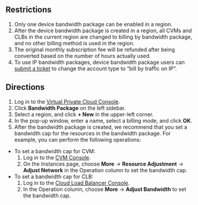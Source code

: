 ## Restrictions
1. Only one device bandwidth package can be enabled in a region.
2. After the device bandwidth package is created in a region, all CVMs and CLBs in the current region are changed to billing by bandwidth package, and no other billing method is used in the region.
3. The original monthly subscription fee will be refunded after being converted based on the number of hours actually used.
4. To use IP bandwidth packages, device bandwidth package users can [submit a ticket](https://console.cloud.tencent.com/workorder/category) to change the account type to “bill by traffic on IP”.

## Directions
1. Log in to the [Virtual Private Cloud Console](https://console.cloud.tencent.com/vpc/vpc?rid=1).
2. Click **Bandwidth Package** on the left sidebar.
3. Select a region, and click **+ New** in the upper-left corner.
4. In the pop-up window, enter a name, select a billing mode, and click **OK**.
5. After the bandwidth package is created, we recommend that you set a bandwidth cap for the resources in the bandwidth package. For example, you can perform the following operations:
 - To set a bandwidth cap for CVM:
    1. Log in to the [CVM Console](https://console.cloud.tencent.com/cvm/instance/index?rid=1).
    2. On the Instances page, choose **More** -> **Resource Adjustment** -> **Adjust Network** in the Operation column to set the bandwidth cap. 
 - To set a bandwidth cap for CLB: 
    1. Log in to the [Cloud Load Balancer Console](https://console.cloud.tencent.com/clb/index?rid=1&type=2%2C3).
    2. In the Operation column, choose **More** -> **Adjust Bandwidth** to set the bandwidth cap.
